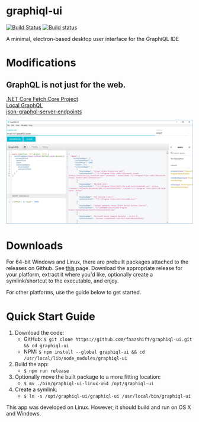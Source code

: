 # graphiql-ui

[![Build Status](https://travis-ci.org/faazshift/graphiql-ui.svg?branch=master)](https://travis-ci.org/faazshift/graphiql-ui)
[![Build status](https://ci.appveyor.com/api/projects/status/j4tqlfkg9i9r43pw?svg=true)](https://ci.appveyor.com/project/faazshift/graphiql-ui)

A minimal, electron-based desktop user interface for the GraphiQL IDE

# Modifications 
## GraphQL is not just for the web. 
[.NET Core Fetch.Core Project](./fetch.core)   
[Local GraphQL](./graphql-endpoints.md)   
[json-graphql-server-endpoints](./json-graphql-server-endpoints.md)  

![Alt text](./local-graphql.jpg?raw=true "Title")
# Downloads

For 64-bit Windows and Linux, there are prebuilt packages attached to the releases on Github. See [this](https://github.com/faazshift/graphiql-ui/releases) page. Download the appropriate release for your platform, extract it where you'd like, optionally create a symlink/shortcut to the executable, and enjoy.

For other platforms, use the guide below to get started.

# Quick Start Guide

1. Download the code:
    * GitHub: `$ git clone https://github.com/faazshift/graphiql-ui.git && cd graphiql-ui`
    * NPM: `$ npm install --global graphiql-ui && cd /usr/local/lib/node_modules/graphiql-ui`
2. Build the app:
    * `$ npm run release`
3. Optionally move the built package to a more fitting location:
    * `$ mv ./bin/graphiql-ui-linux-x64 /opt/graphiql-ui`
4. Create a symlink:
    * `$ ln -s /opt/graphiql-ui/graphiql-ui /usr/local/bin/graphiql-ui`

This app was developed on Linux. However, it should build and run on OS X and Windows.
